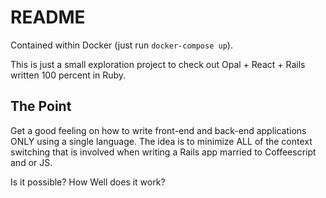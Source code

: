 # README

Contained within Docker (just run `docker-compose up`).

This is just a small exploration project to check out 
Opal + React + Rails written 100 percent in Ruby. 

## The Point

Get a good feeling on how to write front-end and back-end 
applications ONLY using a single language. The idea is to 
minimize ALL of the context switching that is involved when 
writing a Rails app married to Coffeescript and or JS.

Is it possible?
How Well does it work?
